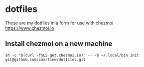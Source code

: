 # dotfiles

These are my dotfiles in a form for use with chezmoi https://www.chezmoi.io

## Install chezmoi on a new machine

    sh -c "$(curl -fsLS get.chezmoi.io)" -- -b ~/.local/bin init git@github.com:imartinw/dotfiles.git

